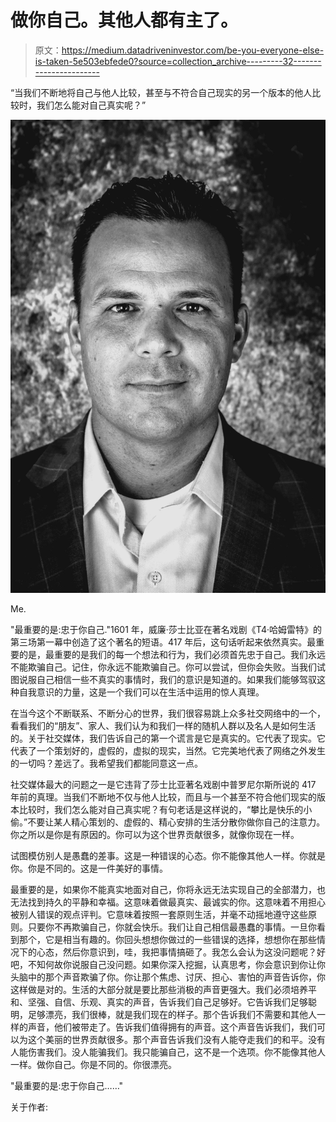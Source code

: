 # 做你自己。其他人都有主了。

> 原文：<https://medium.datadriveninvestor.com/be-you-everyone-else-is-taken-5e503ebfede0?source=collection_archive---------32----------------------->

“当我们不断地将自己与他人比较，甚至与不符合自己现实的另一个版本的他人比较时，我们怎么能对自己真实呢？”

![](img/01ba2216792aef834dc53840049572b2.png)

Me.

"最重要的是:忠于你自己."1601 年，威廉·莎士比亚在著名戏剧《T4·哈姆雷特》的第三场第一幕中创造了这个著名的短语。417 年后，这句话听起来依然真实。最重要的是，最重要的是我们的每一个想法和行为，我们必须首先忠于自己。我们永远不能欺骗自己。记住，你永远不能欺骗自己。你可以尝试，但你会失败。当我们试图说服自己相信一些不真实的事情时，我们的意识是知道的。如果我们能够驾驭这种自我意识的力量，这是一个我们可以在生活中运用的惊人真理。

在当今这个不断联系、不断分心的世界，我们很容易跳上众多社交网络中的一个，看看我们的“朋友”、家人、我们认为和我们一样的随机人群以及名人是如何生活的。关于社交媒体，我们告诉自己的第一个谎言是它是真实的。它代表了现实。它代表了一个策划好的，虚假的，虚拟的现实，当然。它完美地代表了网络之外发生的一切吗？差远了。我希望我们都能同意这一点。

社交媒体最大的问题之一是它违背了莎士比亚著名戏剧中普罗尼尔斯所说的 417 年前的真理。当我们不断地不仅与他人比较，而且与一个甚至不符合他们现实的版本比较时，我们怎么能对自己真实呢？有句老话是这样说的，“攀比是快乐的小偷。”不要让某人精心策划的、虚假的、精心安排的生活分散你做你自己的注意力。你之所以是你是有原因的。你可以为这个世界贡献很多，就像你现在一样。

试图模仿别人是愚蠢的差事。这是一种错误的心态。你不能像其他人一样。你就是你。你是不同的。这是一件美好的事情。

最重要的是，如果你不能真实地面对自己，你将永远无法实现自己的全部潜力，也无法找到持久的平静和幸福。这意味着做最真实、最诚实的你。这意味着不用担心被别人错误的观点评判。它意味着按照一套原则生活，并毫不动摇地遵守这些原则。只要你不再欺骗自己，你就会快乐。我们让自己相信最愚蠢的事情。一旦你看到那个，它是相当有趣的。你回头想想你做过的一些错误的选择，想想你在那些情况下的心态，然后你意识到，哇，我把事情搞砸了。我怎么会认为这没问题呢？好吧，不知何故你说服自己没问题。如果你深入挖掘，认真思考，你会意识到你让你头脑中的那个声音欺骗了你。你让那个焦虑、讨厌、担心、害怕的声音告诉你，你这样做是对的。生活的大部分就是要比那些消极的声音更强大。我们必须培养平和、坚强、自信、乐观、真实的声音，告诉我们自己足够好。它告诉我们足够聪明，足够漂亮，我们很棒，就是我们现在的样子。那个告诉我们不需要和其他人一样的声音，他们被带走了。告诉我们值得拥有的声音。这个声音告诉我们，我们可以为这个美丽的世界贡献很多。那个声音告诉我们没有人能夺走我们的和平。没有人能伤害我们。没人能骗我们。我只能骗自己，这不是一个选项。你不能像其他人一样。做你自己。你是不同的。你很漂亮。

"最重要的是:忠于你自己……"

关于作者: